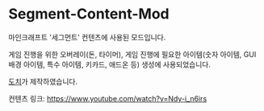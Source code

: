 # Segment-Content-Mod

마인크래프트 '세그먼트' 컨텐츠에 사용된 모드입니다.

게임 진행을 위한 오버레이(돈, 타이머), 게임 진행에 필요한 아이템(숫자 아이템, GUI 배경 아이템, 특수 아이템, 키카드, 애드온 등) 생성에 사용되었습니다.

[도치](https://github.com/doch2)가 제작하였습니다.

컨텐츠 링크: https://www.youtube.com/watch?v=Ndy-i_n6irs
